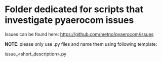 # Folder dedicated for scripts that investigate pyaerocom issues

Issues can be found here: https://github.com/metno/pyaerocom/issues

**NOTE**: please only use .py files and name them using following template:

issue<NUM>_<short_description>.py
